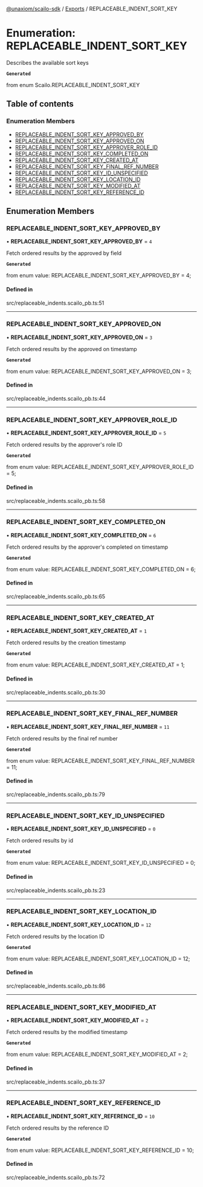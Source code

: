 [@unaxiom/scailo-sdk](../README.md) / [Exports](../modules.md) / REPLACEABLE\_INDENT\_SORT\_KEY

# Enumeration: REPLACEABLE\_INDENT\_SORT\_KEY

Describes the available sort keys

**`Generated`**

from enum Scailo.REPLACEABLE_INDENT_SORT_KEY

## Table of contents

### Enumeration Members

- [REPLACEABLE\_INDENT\_SORT\_KEY\_APPROVED\_BY](REPLACEABLE_INDENT_SORT_KEY.md#replaceable_indent_sort_key_approved_by)
- [REPLACEABLE\_INDENT\_SORT\_KEY\_APPROVED\_ON](REPLACEABLE_INDENT_SORT_KEY.md#replaceable_indent_sort_key_approved_on)
- [REPLACEABLE\_INDENT\_SORT\_KEY\_APPROVER\_ROLE\_ID](REPLACEABLE_INDENT_SORT_KEY.md#replaceable_indent_sort_key_approver_role_id)
- [REPLACEABLE\_INDENT\_SORT\_KEY\_COMPLETED\_ON](REPLACEABLE_INDENT_SORT_KEY.md#replaceable_indent_sort_key_completed_on)
- [REPLACEABLE\_INDENT\_SORT\_KEY\_CREATED\_AT](REPLACEABLE_INDENT_SORT_KEY.md#replaceable_indent_sort_key_created_at)
- [REPLACEABLE\_INDENT\_SORT\_KEY\_FINAL\_REF\_NUMBER](REPLACEABLE_INDENT_SORT_KEY.md#replaceable_indent_sort_key_final_ref_number)
- [REPLACEABLE\_INDENT\_SORT\_KEY\_ID\_UNSPECIFIED](REPLACEABLE_INDENT_SORT_KEY.md#replaceable_indent_sort_key_id_unspecified)
- [REPLACEABLE\_INDENT\_SORT\_KEY\_LOCATION\_ID](REPLACEABLE_INDENT_SORT_KEY.md#replaceable_indent_sort_key_location_id)
- [REPLACEABLE\_INDENT\_SORT\_KEY\_MODIFIED\_AT](REPLACEABLE_INDENT_SORT_KEY.md#replaceable_indent_sort_key_modified_at)
- [REPLACEABLE\_INDENT\_SORT\_KEY\_REFERENCE\_ID](REPLACEABLE_INDENT_SORT_KEY.md#replaceable_indent_sort_key_reference_id)

## Enumeration Members

### REPLACEABLE\_INDENT\_SORT\_KEY\_APPROVED\_BY

• **REPLACEABLE\_INDENT\_SORT\_KEY\_APPROVED\_BY** = ``4``

Fetch ordered results by the approved by field

**`Generated`**

from enum value: REPLACEABLE_INDENT_SORT_KEY_APPROVED_BY = 4;

#### Defined in

src/replaceable_indents.scailo_pb.ts:51

___

### REPLACEABLE\_INDENT\_SORT\_KEY\_APPROVED\_ON

• **REPLACEABLE\_INDENT\_SORT\_KEY\_APPROVED\_ON** = ``3``

Fetch ordered results by the approved on timestamp

**`Generated`**

from enum value: REPLACEABLE_INDENT_SORT_KEY_APPROVED_ON = 3;

#### Defined in

src/replaceable_indents.scailo_pb.ts:44

___

### REPLACEABLE\_INDENT\_SORT\_KEY\_APPROVER\_ROLE\_ID

• **REPLACEABLE\_INDENT\_SORT\_KEY\_APPROVER\_ROLE\_ID** = ``5``

Fetch ordered results by the approver's role ID

**`Generated`**

from enum value: REPLACEABLE_INDENT_SORT_KEY_APPROVER_ROLE_ID = 5;

#### Defined in

src/replaceable_indents.scailo_pb.ts:58

___

### REPLACEABLE\_INDENT\_SORT\_KEY\_COMPLETED\_ON

• **REPLACEABLE\_INDENT\_SORT\_KEY\_COMPLETED\_ON** = ``6``

Fetch ordered results by the approver's completed on timestamp

**`Generated`**

from enum value: REPLACEABLE_INDENT_SORT_KEY_COMPLETED_ON = 6;

#### Defined in

src/replaceable_indents.scailo_pb.ts:65

___

### REPLACEABLE\_INDENT\_SORT\_KEY\_CREATED\_AT

• **REPLACEABLE\_INDENT\_SORT\_KEY\_CREATED\_AT** = ``1``

Fetch ordered results by the creation timestamp

**`Generated`**

from enum value: REPLACEABLE_INDENT_SORT_KEY_CREATED_AT = 1;

#### Defined in

src/replaceable_indents.scailo_pb.ts:30

___

### REPLACEABLE\_INDENT\_SORT\_KEY\_FINAL\_REF\_NUMBER

• **REPLACEABLE\_INDENT\_SORT\_KEY\_FINAL\_REF\_NUMBER** = ``11``

Fetch ordered results by the final ref number

**`Generated`**

from enum value: REPLACEABLE_INDENT_SORT_KEY_FINAL_REF_NUMBER = 11;

#### Defined in

src/replaceable_indents.scailo_pb.ts:79

___

### REPLACEABLE\_INDENT\_SORT\_KEY\_ID\_UNSPECIFIED

• **REPLACEABLE\_INDENT\_SORT\_KEY\_ID\_UNSPECIFIED** = ``0``

Fetch ordered results by id

**`Generated`**

from enum value: REPLACEABLE_INDENT_SORT_KEY_ID_UNSPECIFIED = 0;

#### Defined in

src/replaceable_indents.scailo_pb.ts:23

___

### REPLACEABLE\_INDENT\_SORT\_KEY\_LOCATION\_ID

• **REPLACEABLE\_INDENT\_SORT\_KEY\_LOCATION\_ID** = ``12``

Fetch ordered results by the location ID

**`Generated`**

from enum value: REPLACEABLE_INDENT_SORT_KEY_LOCATION_ID = 12;

#### Defined in

src/replaceable_indents.scailo_pb.ts:86

___

### REPLACEABLE\_INDENT\_SORT\_KEY\_MODIFIED\_AT

• **REPLACEABLE\_INDENT\_SORT\_KEY\_MODIFIED\_AT** = ``2``

Fetch ordered results by the modified timestamp

**`Generated`**

from enum value: REPLACEABLE_INDENT_SORT_KEY_MODIFIED_AT = 2;

#### Defined in

src/replaceable_indents.scailo_pb.ts:37

___

### REPLACEABLE\_INDENT\_SORT\_KEY\_REFERENCE\_ID

• **REPLACEABLE\_INDENT\_SORT\_KEY\_REFERENCE\_ID** = ``10``

Fetch ordered results by the reference ID

**`Generated`**

from enum value: REPLACEABLE_INDENT_SORT_KEY_REFERENCE_ID = 10;

#### Defined in

src/replaceable_indents.scailo_pb.ts:72
